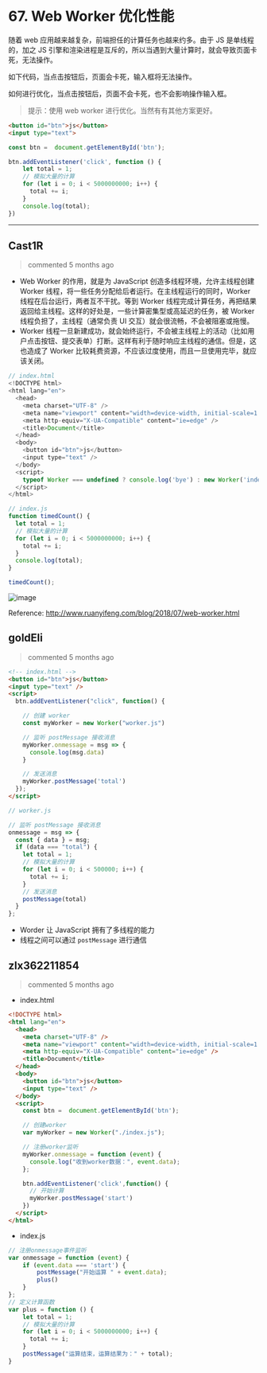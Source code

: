 
 # 67. Web Worker 优化性能 
 随着 web 应用越来越复杂，前端担任的计算任务也越来约多。由于 JS 是单线程的，加之 JS 引擎和渲染进程是互斥的，所以当遇到大量计算时，就会导致页面卡死，无法操作。

如下代码，当点击按钮后，页面会卡死，输入框将无法操作。

如何进行优化，当点击按钮后，页面不会卡死，也不会影响操作输入框。

> 提示：使用 web worker 进行优化。当然有有其他方案更好。

```html
<button id="btn">js</button>
<input type="text">
```
```javaScript
const btn =  document.getElementById('btn');

btn.addEventListener('click', function () {
    let total = 1;
    // 模拟大量的计算
    for (let i = 0; i < 5000000000; i++) {
      total += i;
    }
    console.log(total);
})
``` 
 ***
## Cast1R 
 > commented 5 months ago 

- Web Worker 的作用，就是为 JavaScript 创造多线程环境，允许主线程创建 Worker 线程，将一些任务分配给后者运行。在主线程运行的同时，Worker 线程在后台运行，两者互不干扰。等到 Worker 线程完成计算任务，再把结果返回给主线程。这样的好处是，一些计算密集型或高延迟的任务，被 Worker 线程负担了，主线程（通常负责 UI 交互）就会很流畅，不会被阻塞或拖慢。
- Worker 线程一旦新建成功，就会始终运行，不会被主线程上的活动（比如用户点击按钮、提交表单）打断。这样有利于随时响应主线程的通信。但是，这也造成了 Worker 比较耗费资源，不应该过度使用，而且一旦使用完毕，就应该关闭。


```javascript
// index.html 
<!DOCTYPE html>
<html lang="en">
  <head>
    <meta charset="UTF-8" />
    <meta name="viewport" content="width=device-width, initial-scale=1.0" />
    <meta http-equiv="X-UA-Compatible" content="ie=edge" />
    <title>Document</title>
  </head>
  <body>
    <button id="btn">js</button>
    <input type="text" />
  </body>
  <script>
    typeof Worker === undefined ? console.log('bye') : new Worker('index.js');
  </script>
</html>

// index.js
function timedCount() {
  let total = 1;
  // 模拟大量的计算
  for (let i = 0; i < 5000000000; i++) {
    total += i;
  }
  console.log(total);
}

timedCount();

```

![image](https://user-images.githubusercontent.com/43943810/68000805-7105b880-fc59-11e9-8765-05a61bf65e3a.png)

Reference: http://www.ruanyifeng.com/blog/2018/07/web-worker.html

## goldEli 
 > commented 5 months ago 


```html
<!-- index.html -->
<button id="btn">js</button>
<input type="text" />
<script>
  btn.addEventListener("click", function() {

    // 创建 worker
    const myWorker = new Worker("worker.js")

    // 监听 postMessage 接收消息
    myWorker.onmessage = msg => {
      console.log(msg.data)
    }

    // 发送消息
    myWorker.postMessage('total')
  });
</script>

```


```javaScript
// worker.js

// 监听 postMessage 接收消息
onmessage = msg => {
  const { data } = msg;
  if (data === "total") {
    let total = 1;
    // 模拟大量的计算
    for (let i = 0; i < 500000; i++) {
      total += i;
    }
    // 发送消息
    postMessage(total)
  }
};

```

* Worder 让 JavaScript 拥有了多线程的能力
* 线程之间可以通过 `postMessage` 进行通信
## zlx362211854 
 > commented 5 months ago 

* index.html

```html
<!DOCTYPE html>
<html lang="en">
  <head>
    <meta charset="UTF-8" />
    <meta name="viewport" content="width=device-width, initial-scale=1.0" />
    <meta http-equiv="X-UA-Compatible" content="ie=edge" />
    <title>Document</title>
  </head>
  <body>
    <button id="btn">js</button>
    <input type="text" />
  </body>
  <script>
    const btn =  document.getElementById('btn');

    // 创建worker
    var myWorker = new Worker("./index.js");

    // 注册worker监听
    myWorker.onmessage = function (event) {
      console.log("收到worker数据：", event.data);
    };

    btn.addEventListener('click',function() {
      // 开始计算
      myWorker.postMessage('start')
    })
  </script>
</html>


```
* index.js

```javascript
// 注册onmessage事件监听
var onmessage = function (event) {
	if (event.data === 'start') {
		postMessage("开始运算 " + event.data);
		plus()
	}
};
// 定义计算函数
var plus = function () {
    let total = 1;
    // 模拟大量的计算
    for (let i = 0; i < 5000000000; i++) {
      total += i;
    }
    postMessage("运算结束，运算结果为：" + total);
}

```